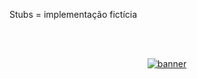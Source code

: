 <!--START_SECTION:footer-->

 Stubs = implementação fictícia  

 <br />
 <br />

 <p align="center">
   <a href="https://discord.gg/rocketseat" target="_blank">
     <img align="center" src="https://storage.googleapis.com/golden-wind/comunidade/rodape.svg" alt="banner"/>
   </a>
 </p>

 <!--END_SECTION:footer-->